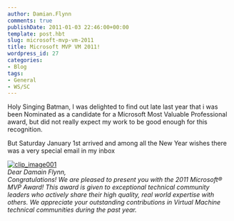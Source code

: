 ```yaml
---
author: Damian.Flynn
comments: true
publishDate: 2011-01-03 22:46:00+00:00
template: post.hbt
slug: microsoft-mvp-vm-2011
title: Microsoft MVP VM 2011!
wordpress_id: 27
categories:
- Blog
tags:
- General
- WS/SC
---
```


Holy Singing Batman, I was delighted to find out late last year that i was been Nominated as a candidate for a Microsoft Most Valuable Professional award, but did not really expect my work to be good enough for this recognition.

But Saturday January 1st arrived and among all the New Year wishes there was a very special email in my inbox

[![clip_image001](http://blogstorage.damianflynn.com/wp-content/uploads/2011/01/clip_image001_thumb.jpg)](http://blogstorage.damianflynn.com/wp-content/uploads/2011/01/clip_image001.jpg)  
_Dear Damain Flynn,  
Congratulations! We are pleased to present you with the 2011 Microsoft® MVP Award! This award is given to exceptional technical community leaders who actively share their high quality, real world expertise with others. We appreciate your outstanding contributions in Virtual Machine technical communities during the past year._

